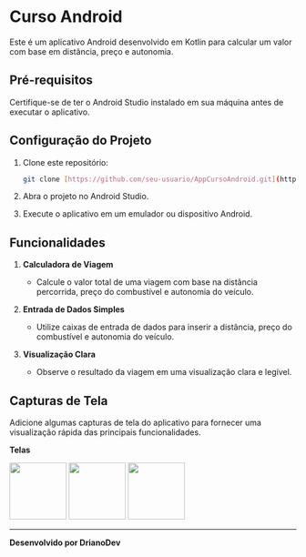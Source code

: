 # Curso Android

Este é um aplicativo Android desenvolvido em Kotlin para calcular um valor com base em distância, preço e autonomia.

## Pré-requisitos

Certifique-se de ter o Android Studio instalado em sua máquina antes de executar o aplicativo.

## Configuração do Projeto

1. Clone este repositório:

   ```bash
   git clone [https://github.com/seu-usuario/AppCursoAndroid.git](https://github.com/drianodev/curso-android.git)
   ```

2. Abra o projeto no Android Studio.

3. Execute o aplicativo em um emulador ou dispositivo Android.

## Funcionalidades

1. **Calculadora de Viagem**
    - Calcule o valor total de uma viagem com base na distância percorrida, preço do combustível e autonomia do veículo.

2. **Entrada de Dados Simples**
    - Utilize caixas de entrada de dados para inserir a distância, preço do combustível e autonomia do veículo.

3. **Visualização Clara**
    - Observe o resultado da viagem em uma visualização clara e legível.

## Capturas de Tela

Adicione algumas capturas de tela do aplicativo para fornecer uma visualização rápida das principais funcionalidades.

**Telas**

<img src="./.github/imagem1.png" width="100px">
<img src="./.github/imagem2.png" width="100px">
<img src="./.github/imagem3.png" width="100px">

---
**Desenvolvido por DrianoDev**
